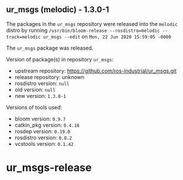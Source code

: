 ## ur_msgs (melodic) - 1.3.0-1

The packages in the `ur_msgs` repository were released into the `melodic` distro by running `/usr/bin/bloom-release --rosdistro=melodic --track=melodic ur_msgs --edit` on `Mon, 22 Jun 2020 15:59:05 -0000`

The `ur_msgs` package was released.

Version of package(s) in repository `ur_msgs`:

- upstream repository: https://github.com/ros-industrial/ur_msgs.git
- release repository: unknown
- rosdistro version: `null`
- old version: `null`
- new version: `1.3.0-1`

Versions of tools used:

- bloom version: `0.9.7`
- catkin_pkg version: `0.4.16`
- rosdep version: `0.19.0`
- rosdistro version: `0.8.2`
- vcstools version: `0.1.42`


# ur_msgs-release